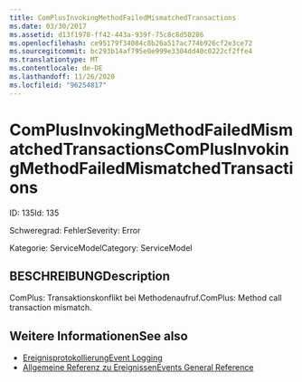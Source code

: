 ```yaml
---
title: ComPlusInvokingMethodFailedMismatchedTransactions
ms.date: 03/30/2017
ms.assetid: d13f1978-ff42-443a-939f-75c8c8d50286
ms.openlocfilehash: ce95179f34084c8b26a517ac774b926cf2e3ce72
ms.sourcegitcommit: bc293b14af795e0e999e3304dd40c0222cf2ffe4
ms.translationtype: MT
ms.contentlocale: de-DE
ms.lasthandoff: 11/26/2020
ms.locfileid: "96254817"
---
```

# <a name="complusinvokingmethodfailedmismatchedtransactions"></a><span data-ttu-id="78596-102">ComPlusInvokingMethodFailedMismatchedTransactions</span><span class="sxs-lookup"><span data-stu-id="78596-102">ComPlusInvokingMethodFailedMismatchedTransactions</span></span>

<span data-ttu-id="78596-103">ID: 135</span><span class="sxs-lookup"><span data-stu-id="78596-103">Id: 135</span></span>  
  
 <span data-ttu-id="78596-104">Schweregrad: Fehler</span><span class="sxs-lookup"><span data-stu-id="78596-104">Severity: Error</span></span>  
  
 <span data-ttu-id="78596-105">Kategorie: ServiceModel</span><span class="sxs-lookup"><span data-stu-id="78596-105">Category: ServiceModel</span></span>  
  
## <a name="description"></a><span data-ttu-id="78596-106">BESCHREIBUNG</span><span class="sxs-lookup"><span data-stu-id="78596-106">Description</span></span>  

 <span data-ttu-id="78596-107">ComPlus: Transaktionskonflikt bei Methodenaufruf.</span><span class="sxs-lookup"><span data-stu-id="78596-107">ComPlus: Method call transaction mismatch.</span></span>  
  
## <a name="see-also"></a><span data-ttu-id="78596-108">Weitere Informationen</span><span class="sxs-lookup"><span data-stu-id="78596-108">See also</span></span>

- [<span data-ttu-id="78596-109">Ereignisprotokollierung</span><span class="sxs-lookup"><span data-stu-id="78596-109">Event Logging</span></span>](index.md)
- [<span data-ttu-id="78596-110">Allgemeine Referenz zu Ereignissen</span><span class="sxs-lookup"><span data-stu-id="78596-110">Events General Reference</span></span>](events-general-reference.md)
